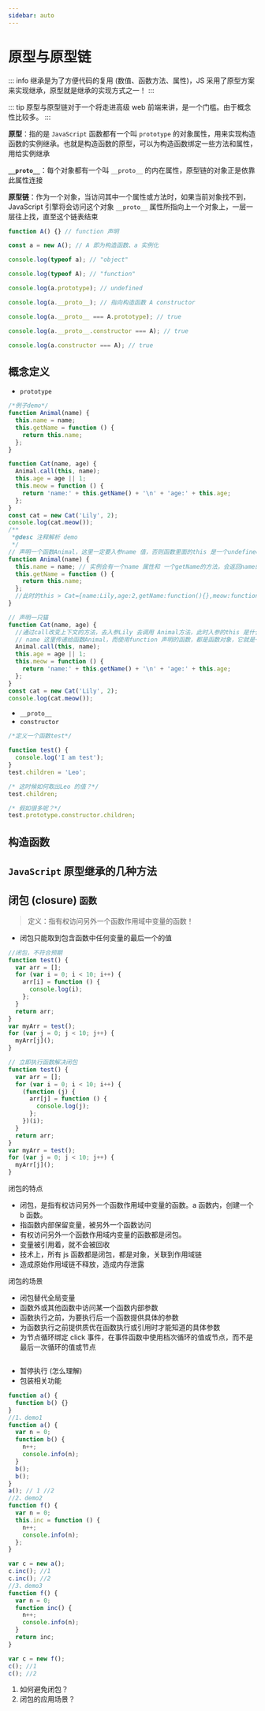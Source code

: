 ```yaml
---
sidebar: auto
---
```


# 原型与原型链

::: info
继承是为了方便代码的复用 (数值、函数方法、属性)，JS 采用了原型方案来实现继承，原型就是继承的实现方式之一！
:::

::: tip
原型与原型链对于一个将走进高级 web 前端来讲，是一个门槛。由于概念性比较多。
:::

**原型**：指的是 `JavaScript` 函数都有一个叫 `prototype` 的对象属性，用来实现构造函数的实例继承。也就是构造函数的原型，可以为构造函数绑定一些方法和属性，用给实例继承

**`__proto__`**：每个对象都有一个叫 `__proto__` 的内在属性，原型链的对象正是依靠此属性连接

**原型链**：作为一个对象，当访问其中一个属性或方法时，如果当前对象找不到，JavaScript 引擎将会访问这个对象 `__proto__` 属性所指向上一个对象上，一层一层往上找，直至这个链表结束

```js
function A() {} // function 声明

const a = new A(); // A 即为构造函数、a 实例化

console.log(typeof a); // "object"

console.log(typeof A); // "function"

console.log(a.prototype); // undefined

console.log(a.__proto__); // 指向构造函数 A constructor

console.log(a.__proto__ === A.prototype); // true

console.log(a.__proto__.constructor === A); // true

console.log(a.constructor === A); // true
```

## 概念定义

- `prototype`

```js
/*例子demo*/
function Animal(name) {
  this.name = name;
  this.getName = function () {
    return this.name;
  };
}

function Cat(name, age) {
  Animal.call(this, name);
  this.age = age || 1;
  this.meow = function () {
    return 'name:' + this.getName() + '\n' + 'age:' + this.age;
  };
}
const cat = new Cat('Lily', 2);
console.log(cat.meow());
/**
 *@desc 注释解析 demo
 */
// 声明一个函数Animal，这里一定要入参name 值，否则函数里面的this 是一个undefined
function Animal(name) {
  this.name = name; // 实例会有一个name 属性和 一个getName的方法，会返回name的值
  this.getName = function () {
    return this.name;
  };
  //此时的this > Cat={name:Lily,age:2,getName:function(){},meow:function(){}}
}

// 声明一只猫
function Cat(name, age) {
  //通过call改变上下文的方法，去入参Lily 去调用 Animal方法，此时入参的this 是什么？!!!
  // name 这里传递给函数Animal，而使用function 声明的函数，都是函数对象，它就是一个object
  Animal.call(this, name);
  this.age = age || 1;
  this.meow = function () {
    return 'name:' + this.getName() + '\n' + 'age:' + this.age;
  };
}
const cat = new Cat('Lily', 2);
console.log(cat.meow());
```

- `__proto__`
- `constructor`

```js
/*定义一个函数test*/

function test() {
  console.log('I am test');
}
test.children = 'Leo';

/* 这时候如何取出Leo 的值？*/
test.children;

/* 假如很多呢？*/
test.prototype.constructor.children;
```

## 构造函数

## `JavaScript` 原型继承的几种方法

## 闭包 (closure) `函数`

> 定义：指有权访问另外一个函数作用域中变量的函数！

- 闭包只能取到包含函数中任何变量的最后一个的值

```js
//闭包，不符合预期
function test() {
  var arr = [];
  for (var i = 0; i < 10; i++) {
    arr[i] = function () {
      console.log(i);
    };
  }
  return arr;
}
var myArr = test();
for (var j = 0; j < 10; j++) {
  myArr[j]();
}
```

```js
// 立即执行函数解决闭包
function test() {
  var arr = [];
  for (var i = 0; i < 10; i++) {
    (function (j) {
      arr[j] = function () {
        console.log(j);
      };
    })(i);
  }
  return arr;
}
var myArr = test();
for (var j = 0; j < 10; j++) {
  myArr[j]();
}
```

闭包的特点

- 闭包，是指有权访问另外一个函数作用域中变量的函数。a 函数内，创建一个 b 函数。
- 指函数内部保留变量，被另外一个函数访问
- 有权访问另外一个函数作用域内变量的函数都是闭包。
- 变量被引用着，就不会被回收
- 技术上，所有 js 函数都是闭包，都是对象，关联到作用域链
- 造成原始作用域链不释放，造成内存泄露

闭包的场景

- 闭包替代全局变量
- 函数外或其他函数中访问某一个函数内部参数
- 函数执行之前，为要执行后一个函数提供具体的参数
- 为函数执行之前提供质优在函数执行或引用时才能知道的具体参数
- 为节点循环绑定 click 事件，在事件函数中使用档次循环的值或节点，而不是最后一次循环的值或节点

```js

```

- 暂停执行 (怎么理解)
- 包装相关功能

```js
function a() {
  function b() {}
}
//1、demo1
function a() {
  var n = 0;
  function b() {
    n++;
    console.info(n);
  }
  b();
  b();
}
a(); // 1 //2
//2、demo2
function f() {
  var n = 0;
  this.inc = function () {
    n++;
    console.info(n);
  };
}

var c = new a();
c.inc(); //1
c.inc(); //2
//3、demo3
function f() {
  var n = 0;
  function inc() {
    n++;
    console.info(n);
  }
  return inc;
}

var c = new f();
c(); //1
c(); //2
```

1. 如何避免闭包？
2. 闭包的应用场景？
